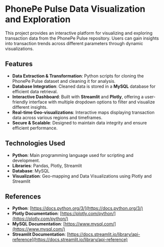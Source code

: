# PhonePe Pulse Data Visualization and Exploration

This project provides an interactive platform for visualizing and exploring transaction data from the PhonePe Pulse repository. Users can gain insights into transaction trends across different parameters through dynamic visualizations.

## Features

- **Data Extraction & Transformation**: Python scripts for cloning the PhonePe Pulse dataset and cleaning it for analysis.
- **Database Integration**: Cleaned data is stored in a **MySQL** database for efficient data retrieval.
- **Interactive Dashboard**: Built with **Streamlit** and **Plotly**, offering a user-friendly interface with multiple dropdown options to filter and visualize different insights.
- **Real-time Geo-visualizations**: Interactive maps displaying transaction data across various regions and timeframes.
- **Secure & Scalable**: Designed to maintain data integrity and ensure efficient performance.

## Technologies Used

- **Python**: Main programming language used for scripting and development.
- **Libraries**: Pandas, Plotly, Streamlit
- **Database**: MySQL
- **Visualization**: Geo-mapping and Data Visualizations using Plotly and Streamlit

## References

- **Python**: [https://docs.python.org/3/](https://docs.python.org/3/)
- **Plotly Documentation**: [https://plotly.com/python/](https://plotly.com/python/)
- **MySQL Documentation**: [https://www.mysql.com/](https://www.mysql.com/)
- **Streamlit Documentation**: [https://docs.streamlit.io/library/api-reference](https://docs.streamlit.io/library/api-reference)
